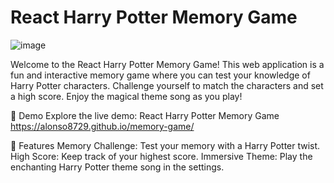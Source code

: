 # React Harry Potter Memory Game
![image](https://github.com/Alonso8729/memory-game/assets/119747342/95717bc6-bb22-4c3b-87ee-4130ad6c85ac)

Welcome to the React Harry Potter Memory Game! This web application is a fun and interactive memory game where you can test your knowledge of Harry Potter characters. Challenge yourself to match the characters and set a high score. Enjoy the magical theme song as you play!

🚀 Demo
Explore the live demo: React Harry Potter Memory Game 
https://alonso8729.github.io/memory-game/

🌟 Features
Memory Challenge: Test your memory with a Harry Potter twist.
High Score: Keep track of your highest score.
Immersive Theme: Play the enchanting Harry Potter theme song in the settings.
 
